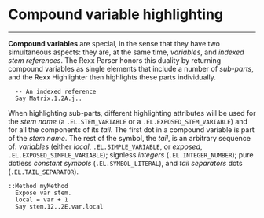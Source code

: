 Compound variable highlighting
==============================

--------------------------------------

**Compound variables** are special, in the sense that
they have two simultaneous aspects: they are,
at the same time, *variables*, and *indexed stem references*.
The Rexx Parser honors this duality by returning
compound variables as single elements that include
a number of *sub-parts*, and the Rexx Highlighter
then highlights these parts individually.

```rexx
  -- An indexed reference
  Say Matrix.1.2A.j..
```

When highlighting sub-parts,
different highlighting attributes will be used
for the *stem name* (a `.EL.STEM_VARIABLE` or a `.EL.EXPOSED_STEM_VARIABLE`)
and for all the components of its *tail*.
The first dot in a compound variable is part of the *stem name*.
The rest of the symbol, the *tail*,
is an arbitrary sequence of:
*variables* (either *local*, `.EL.SIMPLE_VARIABLE`, or *exposed*, `.EL.EXPOSED_SIMPLE_VARIABLE`);
signless *integers* (`.EL.INTEGER_NUMBER`);
pure dotless *constant symbols* (`.EL.SYMBOL_LITERAL`), and
*tail separators* dots (`.EL.TAIL_SEPARATOR`).

```rexx
::Method myMethod
  Expose var stem.
  local = var + 1
  Say stem.12..2E.var.local
```

